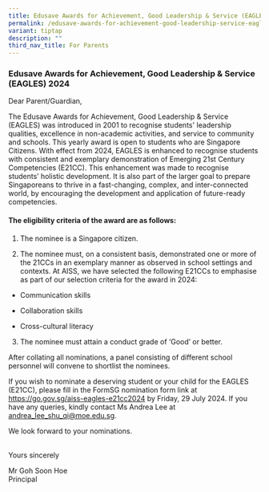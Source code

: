 ```yaml
---
title: Edusave Awards for Achievement, Good Leadership & Service (EAGLES)
permalink: /edusave-awards-for-achievement-good-leadership-service-eagles/
variant: tiptap
description: ""
third_nav_title: For Parents
---
```

<h3>Edusave Awards for Achievement, Good Leadership &amp; Service (EAGLES) 2024</h3>
<p>Dear Parent/Guardian,</p>
<p>The Edusave Awards for Achievement, Good Leadership &amp; Service (EAGLES)
was introduced in 2001 to recognise students' leadership qualities, excellence
in non-academic activities, and service to community and schools. This
yearly award is open to students who are Singapore Citizens. With effect
from 2024, EAGLES is enhanced to recognise students with consistent and
exemplary demonstration of Emerging 21st Century Competencies (E21CC).
This enhancement was made to recognise students’ holistic development.
It is also part of the larger goal to prepare Singaporeans to thrive in
a fast-changing, complex, and inter-connected world, by encouraging the
development and application of future-ready competencies.</p>
<h4>The eligibility criteria of the award are as follows:</h4>
<ol data-tight="true" class="tight">
<li>
<p>The nominee is a Singapore citizen.</p>
</li>
<li>
<p>The nominee must, on a consistent basis, demonstrated one or more of the
21CCs in an exemplary manner as observed in school settings and contexts.
At AISS, we have selected the following E21CCs to emphasise as part of
our selection criteria for the award in 2024:</p>
</li>
</ol>
<ul data-tight="true" class="tight">
<li>
<p>Communication skills</p>
</li>
<li>
<p>Collaboration skills</p>
</li>
<li>
<p>Cross-cultural literacy</p>
</li>
</ul>
<ol start="3" data-tight="true" class="tight">
<li>
<p>The nominee must attain a conduct grade of ‘Good’ or better.</p>
</li>
</ol>
<p></p>
<p>After collating all nominations, a panel consisting of different school
personnel will convene to shortlist the nominees.</p>
<p>If you wish to nominate a deserving student or your child for the EAGLES
(E21CC), please fill in the FormSG nomination form link at <a href="https://go.gov.sg/aiss-eagles-e21cc2024" rel="noopener noreferrer nofollow" target="_blank">https://go.gov.sg/aiss-eagles-e21cc2024</a> by
Friday, 29 July 2024. If you have any queries, kindly contact Ms Andrea
Lee at <a href="mailto:andrea_lee_shu_qi@moe.edu.sg" rel="noopener noreferrer nofollow" target="_blank">andrea_lee_shu_qi@moe.edu.sg</a>.</p>
<p>We look forward to your nominations.</p>
<p>
<br>Yours sincerely</p>
<p>Mr Goh Soon Hoe
<br>Principal</p>